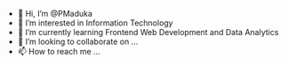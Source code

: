 - 👋 Hi, I’m @PMaduka
- 👀 I’m interested in Information Technology
- 🌱 I’m currently learning Frontend Web Development and Data Analytics
- 💞️ I’m looking to collaborate on ...
- 📫 How to reach me ...

<!---
PMaduka/PMaduka is a ✨ special ✨ repository because its `README.md` (this file) appears on your GitHub profile.
You can click the Preview link to take a look at your changes.
--->
